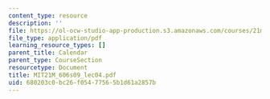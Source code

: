 ```yaml
---
content_type: resource
description: ''
file: https://ol-ocw-studio-app-production.s3.amazonaws.com/courses/21m-606-introduction-to-stagecraft-spring-2009/680203c0bc26f05477565b1d61a2857b_MIT21M_606s09_lec04.pdf
file_type: application/pdf
learning_resource_types: []
parent_title: Calendar
parent_type: CourseSection
resourcetype: Document
title: MIT21M_606s09_lec04.pdf
uid: 680203c0-bc26-f054-7756-5b1d61a2857b
---
```

